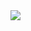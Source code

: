 <img src="https://user-images.githubusercontent.com/48519031/159543017-095589b9-4098-4577-8495-229277e76fa4.jpg">
